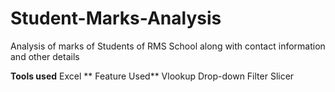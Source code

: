 # Student-Marks-Analysis
Analysis of marks of Students of RMS School along with contact information and other details

**Tools used**
Excel
**
Feature Used**
Vlookup
Drop-down
Filter
Slicer
